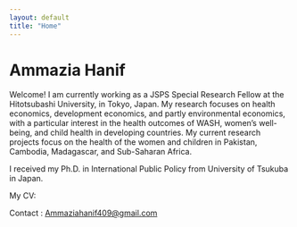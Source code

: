 ```yaml
---
layout: default
title: "Home"
---
```


   # Ammazia Hanif

  Welcome!
  I am currently working as a JSPS Special Research Fellow at the Hitotsubashi University, in Tokyo, Japan. My research focuses on health economics, development economics, 
  and partly environmental economics, with a particular interest in the health outcomes of WASH, women’s well-being, and child health in developing countries. My current 
  research projects focus on the health of the women and children in Pakistan, Cambodia, Madagascar, and Sub-Saharan Africa.

  I received my Ph.D. in International Public Policy from University of Tsukuba in Japan.

  My CV: 
  
  Contact : Ammaziahanif409@gmail.com
